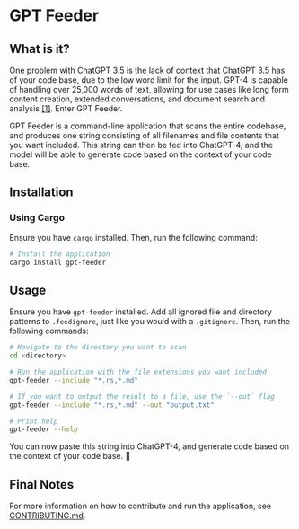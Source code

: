 # GPT Feeder

## What is it?

One problem with ChatGPT 3.5 is the lack of context that ChatGPT 3.5 has of your code base, due to the low word limit for the input. GPT-4 is capable of handling over 25,000 words of text, allowing for use cases like long form content creation, extended conversations, and document search and analysis [[1]](https://openai.com/product/gpt-4). Enter GPT Feeder.

GPT Feeder is a command-line application that scans the entire codebase, and produces one string consisting of all filenames and file contents that you want included. This string can then be fed into ChatGPT-4, and the model will be able to generate code based on the context of your code base.

## Installation

### Using Cargo

Ensure you have `cargo` installed. Then, run the following command:

```bash
# Install the application
cargo install gpt-feeder
```

## Usage

Ensure you have `gpt-feeder` installed. Add all ignored file and directory patterns to `.feedignore`, just like you would with a `.gitignore`. Then, run the following commands:

```bash
# Navigate to the directory you want to scan
cd <directory>

# Run the application with the file extensions you want included
gpt-feeder --include "*.rs,*.md"

# If you want to output the result to a file, use the `--out` flag
gpt-feeder --include "*.rs,*.md" --out "output.txt"

# Print help
gpt-feeder --help
```

You can now paste this string into ChatGPT-4, and generate code based on the context of your code base. 🚀

## Final Notes

For more information on how to contribute and run the application, see [CONTRIBUTING.md](CONTRIBUTING.md).
